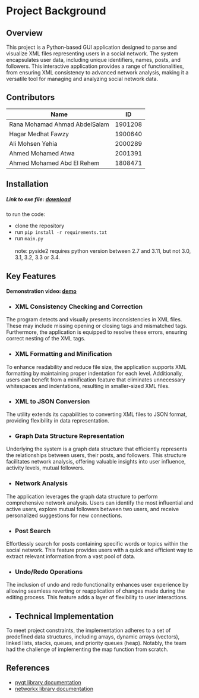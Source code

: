 # Project Background
## Overview
This project is a Python-based GUI application designed to parse and visualize XML files representing users in a social network. The system encapsulates user data, including unique identifiers, names, posts, and followers. This interactive application provides a range of functionalities, from ensuring XML consistency to advanced network analysis, making it a versatile tool for managing and analyzing social network data.
## Contributors
|**Name**| **ID** | 
|--|--|
| Rana Mohamad Ahmad AbdelSalam | 1901208 |
| Hagar Medhat Fawzy  | 1900640 |
| Ali Mohsen Yehia | 2000289 |
| Ahmed Mohamed Atwa | 2001391 |
| Ahmed Mohamed Abd El Rehem | 1808471 |
## Installation
##### Link to exe file: [download](https://www.mediafire.com/file/sbhycydydncv0h9/tram6_XML_Analyzer.rar/file)<br>
to run the code:
* clone the repository
* run `pip install -r requirements.txt`
* run `main.py`<br><br>
note: pyside2 requires python version between 2.7 and 3.11, but not 3.0, 3.1, 3.2, 3.3 or 3.4. 
## Key Features
#### Demonstration video: [demo](https://www.youtube.com/watch?v=_P73BfScGgM)
* ### XML Consistency Checking and Correction
The program detects and visually presents inconsistencies in XML files. These may include missing opening or closing tags and mismatched tags. Furthermore, the application is equipped to resolve these errors, ensuring correct nesting of the XML tags.
* ### XML Formatting and Minification
To enhance readability and reduce file size, the application supports XML formatting by maintaining proper indentation for each level. Additionally, users can benefit from a minification feature that eliminates unnecessary whitespaces and indentations, resulting in smaller-sized XML files.
* ### XML to JSON Conversion
The utility extends its capabilities to converting XML files to JSON format, providing flexibility in data representation.
* ### Graph Data Structure Representation
Underlying the system is a graph data structure that efficiently represents the relationships between users, their posts, and followers. This structure facilitates network analysis, offering valuable insights into user influence, activity levels, mutual followers.
* ### Network Analysis
The application leverages the graph data structure to perform comprehensive network analysis. Users can identify the most influential and active users, explore mutual followers between two users, and receive personalized suggestions for new connections.
* ### Post Search
Effortlessly search for posts containing specific words or topics within the social network. This feature provides users with a quick and efficient way to extract relevant information from a vast pool of data.
* ### Undo/Redo Operations
The inclusion of undo and redo functionality enhances user experience by allowing seamless reverting or reapplication of changes made during the editing process. This feature adds a layer of flexibility to user interactions.
* ## Technical Implementation
To meet project constraints, the implementation adheres to a set of predefined data structures, including arrays, dynamic arrays (vectors), linked lists, stacks, queues, and priority queues (heap). Notably, the team had the challenge of implementing the map function from scratch.
## References
* [pyqt library documentation](https://doc.qt.io/qtforpython-6.2/)
* [networkx library documentation](https://networkx.org/documentation/stable/reference/introduction.html)

